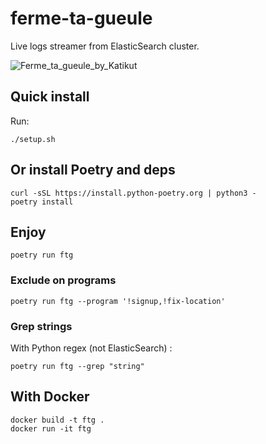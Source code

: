 # ferme-ta-gueule

Live logs streamer from ElasticSearch cluster.

![Ferme_ta_gueule_by_Katikut](http://fc09.deviantart.net/fs48/f/2009/226/3/f/Ferme_ta_gueule_by_Katikut.jpg)

## Quick install

Run:
```
./setup.sh
```

## Or install Poetry and deps

```
curl -sSL https://install.python-poetry.org | python3 -
poetry install
```


## Enjoy

```
poetry run ftg
```

### Exclude on programs

```
poetry run ftg --program '!signup,!fix-location'
```

### Grep strings

With Python regex (not ElasticSearch) :

```
poetry run ftg --grep "string"
```

## With Docker

```
docker build -t ftg .
docker run -it ftg
```

